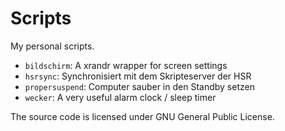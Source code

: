 Scripts
=======

My personal scripts.

* `bildschirm`: A xrandr wrapper for screen settings
* `hsrsync`: Synchronisiert mit dem Skripteserver der HSR
* `propersuspend`: Computer sauber in den Standby setzen
* `wecker`: A very useful alarm clock / sleep timer

The source code is licensed under GNU General Public License.
